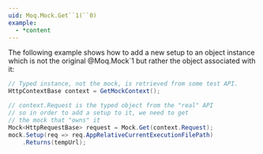 ```yaml
---
uid: Moq.Mock.Get``1(``0)
example:
  - *content
---
```

The following example shows how to add a new setup to an object
instance which is not the original @Moq.Mock`1 but rather
the object associated with it:

```csharp
// Typed instance, not the mock, is retrieved from some test API.
HttpContextBase context = GetMockContext();

// context.Request is the typed object from the "real" API
// so in order to add a setup to it, we need to get
// the mock that "owns" it
Mock<HttpRequestBase> request = Mock.Get(context.Request);
mock.Setup(req => req.AppRelativeCurrentExecutionFilePath)
    .Returns(tempUrl);
```

